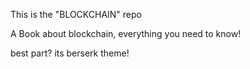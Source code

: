 This is the "BLOCKCHAIN" repo

A Book about blockchain, everything you need to know!

best part? its berserk theme!
